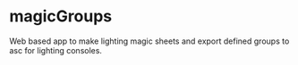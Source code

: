 # magicGroups
Web based app to make lighting magic sheets and export defined groups to asc for lighting consoles.
